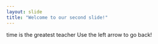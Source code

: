 ```yaml
---
layout: slide
title: "Welcome to our second slide!"
---
```

time is the greatest teacher
Use the left arrow to go back!
